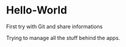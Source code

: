 # Hello-World
First try with Git and share informations

Trying to manage all the stuff behind the apps.
